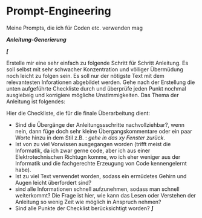 # Prompt-Engineering
Meine Prompts, die ich für Coden etc. verwenden mag


***Anleitung-Generierung***

***[***

Erstelle mir eine sehr einfach zu folgende Schritt für Schritt Anleitung.
Es soll selbst mit sehr schwacher Konzentration und völliger Übermüdung noch leicht zu folgen sein.
Es soll nur der nötigste Text mit dem relevantesten Inforationen abgebildet werden.
Gehe nach der Erstellung die unten aufgeführte Checkliste durch und überprüfe jeden Punkt nochmal ausgiebeig und korrigiere mögliche Unstimmigkeiten.
Das Thema der Anleitung ist folgendes:


Hier die Checkliste, die für die finale Überarbeitung dient:
- Sind die Übergänge der Anleitungssschritte nachvollziehbar?, wenn nein, dann füge doch sehr kleine Übergangskommentare oder ein paar Worte hinzu in dem Stil z.B. : *gehe in das xy Fenster zurück*.
- Ist von zu viel Vorwissen ausgegangen worden (trifft meist die Informatik, da ich zwar gerne code, 
aber ich aus einer Elektrotechnischen Richtugn komme, 
wo ich eher weniger aus der Informatik und die fachgerechte Erzeugung von Code kennengelernt habe).
- Ist zu viel Text verwendet worden, sodass ein ermüdetes Gehirn und Augen leicht überfordert sind?
- sind alle Informationen schnell aufzunehmen, sodass man schnell weiterkommt?
Die Frage ist hier, wie kann das Lesen oder Verstehen der Anleitung so wenig Zeit wie möglich in Anspruch nehmen? 
- Sind alle Punkte der Checklist berücksichtigt worden?
***]***
